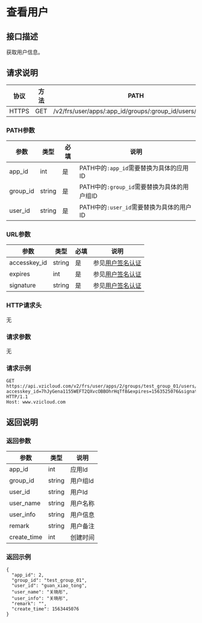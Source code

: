 # 查看用户

## 接口描述

获取用户信息。

## 请求说明

协议 | 方法 | PATH 
---|---|---
HTTPS | GET | /v2/frs/user/apps/:app_id/groups/:group_id/users/:user_id

### PATH参数

参数 | 类型 | 必填 | 说明
---|---|---|---
app_id | int | 是 | PATH中的`:app_id`需要替换为具体的应用ID
group_id | string | 是 | PATH中的`:group_id`需要替换为具体的用户组ID
user_id | string | 是 | PATH中的`:user_id`需要替换为具体的用户ID

### URL参数

参数 | 类型 | 必填 | 说明
---|---|---|---
accesskey_id | string | 是 | 参见[用户签名认证](/SIGNATURE.md)
expires | int | 是 | 参见[用户签名认证](/SIGNATURE.md)
signature | string | 是 | 参见[用户签名认证](/SIGNATURE.md)

### HTTP请求头

无

### 请求参数

无

### 请求示例

```
GET https://api.vzicloud.com/v2/frs/user/apps/2/groups/test_group_01/users/guan_xiao_tong?accesskey_id=7hJyGena1155WEFT2QXvcOBBOhrHqTf8&expires=1563525076&signature=9fsipDWGIILXvLYHDuy7L1XNSNw%3D HTTP/1.1
Host: www.vzicloud.com
```

## 返回说明

### 返回参数

参数 | 类型 | 说明
---|---|---
app_id | int | 应用Id
group_id | string | 用户组Id
user_id | string | 用户Id
user_name | string | 用户名称
user_info | string | 用户信息
remark | string | 用户备注
create_time | int | 创建时间

### 返回示例

```
{
  "app_id": 2,
  "group_id": "test_group_01",
  "user_id": "guan_xiao_tong",
  "user_name": "关晓彤",
  "user_info": "关晓彤",
  "remark": "",
  "create_time": 1563445076
}
```